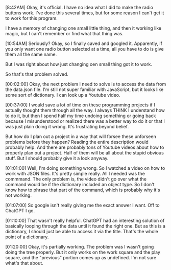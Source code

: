 [8:42AM]
Okay, it's official. I have no idea what I did to make the radio buttons work. I've done this several times, but for some reason I can't get it to work for this program.

I have a memory of changing one small little thing, and then it working like magic, but I can't remember or find what that thing was. 

[10:54AM]
Seriously? Okay, so I finally caved and googled it. Apparently, if you only want one radio button selected at a time, all you have to do is give them all the same name. 

But I was right about how just changing oen small thing got it to work.

So that's that problem solved. 

[00:02:00]
Okay, the next problem I need to solve is to access the data from the data.json file. I'm still not super familiar with JavaScript, but it looks like some sort of dictionary. I can look up a Youtube video. 

[00:37:00]
I would save a lot of time on these programming projects if I actually thought them through all the way. I always THINK I understand how to do it, but then I spend half my time undoing something or going back because I misunderstood or realized there was a better way to do it or that I was just plain doing it wrong. It's frustrating beyond belief.

But how do I plan out a project in a way that will forsee these unforseen problems before they happen? Reading the entire description would probably help. And there are probably tons of Youtube videos about how to properly plan out a project. Half of them will be all about the stupid obvious stuff. But I should probably give it a look anyway. 

[01:01:00]
Well, I'm doing something wrong. So I watched a video on how to work with JSON files. It's pretty simple really. All I needed was the commmand. The only problem is, the video didn't go over what the command would be if the dictionary included an object type. So I don't know how to phrase that part of the command, which is probably why it's not working. 

[01:07:00]
So google isn't really giving me the exact answer I want. Off to ChatGPT I go.

[01:10:00]
That wasn't really helpful. ChatGPT had an interesting solution of basically looping through the data until it found the right one. But as this is a dictionary, I should just be able to access it via the title. That's the whole point of a dictionary. 

[01:20:00]
Okay, it's partially working. The problem was I wasn't going doing the tree properly. But it only works on the work square and the play square, and the "previous" portion comes up as undefined. I'm not sure what's that about.